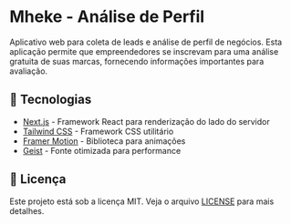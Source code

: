 # Mheke - Análise de Perfil

Aplicativo web para coleta de leads e análise de perfil de negócios. Esta aplicação permite que empreendedores se inscrevam para uma análise gratuita de suas marcas, fornecendo informações importantes para avaliação.

## 🚀 Tecnologias

- [Next.js](https://nextjs.org/) - Framework React para renderização do lado do servidor
- [Tailwind CSS](https://tailwindcss.com/) - Framework CSS utilitário
- [Framer Motion](https://www.framer.com/motion/) - Biblioteca para animações
- [Geist](https://vercel.com/font) - Fonte otimizada para performance

## 📄 Licença

Este projeto está sob a licença MIT. Veja o arquivo [LICENSE](LICENSE) para mais detalhes.
